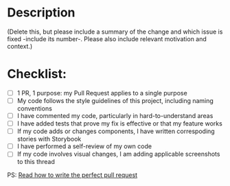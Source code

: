 # Description

(Delete this, but please include a summary of the change and which issue is fixed -include its number-. Please also include relevant motivation and context.)

# Checklist:

- [ ] 1 PR, 1 purpose: my Pull Request applies to a single purpose
- [ ] My code follows the style guidelines of this project, including naming conventions
- [ ] I have commented my code, particularly in hard-to-understand areas
- [ ] I have added tests that prove my fix is effective or that my feature works
- [ ] If my code adds or changes components, I have written correspoding stories with Storybook
- [ ] I have performed a self-review of my own code
- [ ] If my code involves visual changes, I am adding applicable screenshots to this thread

PS: [Read how to write the perfect pull request](https://blog.github.com/2015-01-21-how-to-write-the-perfect-pull-request/)
